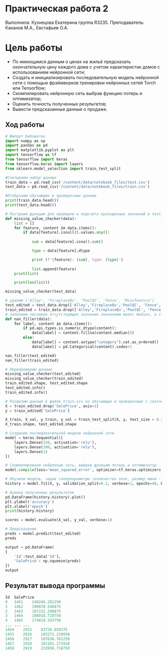 # Практическая работа 2
Выполнила: Кузнецова Екатерина группа R3235.
Преподаватель: Каканов М.А., Евстафьев О.А.
# Цель работы
- По имеющимся данным о ценах на жильё предсказать окончательную цену каждого дома с учетом характеристик домов с использованием нейронной сети;
- Создать и инициализировать последовательную модель нейронной сети с помощью фрэймворков тренировки нейронных сетей Torch или Tensorflow;
- Скомпилировать нейронную сеть выбрав функцию потерь и оптимизатор;
- Оценить точность полученных результатов;
- Вывести предсказанные данные о продаже.
## Ход работы
```python
# Импорт библиотек
import numpy as np
import pandas as pd
import matplotlib.pyplot as plt
import tensorflow as tf
from tensorflow import keras
from tensorflow.keras import layers
from sklearn.model_selection import train_test_split

#Считываем набор данных
train_data = pd.read_csv('/content/data/notebook_files/test.csv') 
test_data = pd.read_csv('/content/data/notebook_files/train.csv')

#Отобразим обучающие и проверочные данные
print(train_data.head())
print(test_data.head())

# Построим функцию для проверки и подсчета пропущенных значений в test_data, выведем тип данных этих значений
def missing_value_checker(data):
    list = []
    for feature, content in data.items():
        if data[feature].isnull().values.any():
            
            sum = data[feature].isna().sum()

            type = data[feature].dtype

            print (f'{feature}: {sum}, type: {type}')
            
            list.append(feature)
    print(list)

    print(len(list))

missing_value_checker(test_data)

# удалим ['Alley', 'FireplaceQu', 'PoolQC', 'Fence', 'MiscFeature']
test_edited = test_data.drop(['Alley','FireplaceQu','PoolQC', 'Fence', 'MiscFeature'], axis=1)
train_edited = train_data.drop(['Alley','FireplaceQu','PoolQC', 'Fence', 'MiscFeature'], axis=1)
# заполним числовое отсутствующее значение значением mean/ median, а строковое значением missing
def nan_filler(data):
    for label, content in data.items():
        if pd.api.types.is_numeric_dtype(content):
            data[label] = content.fillna(content.median())
        else:
            data[label] = content.astype("category").cat.as_ordered()
            data[label] = pd.Categorical(content).codes+1

nan_filler(test_edited)
nan_filler(train_edited)

# Перепроверим данные
missing_value_checker(test_edited)
missing_value_checker(train_edited)
train_edited.shape, test_edited.shape
test_edited.info()
train_edited.info()

# Разделим данные в файле train.scv на обучающие и проверочные с соотношением 20%
X = train_edited.drop('SalePrice', axis=1)
y = train_edited['SalePrice']

X_train, X_val, y_train, y_val = train_test_split(X, y, test_size = 0.2)
X_train.shape, test_edited.shape

# Создание последовательной модели нейронной сети 
model = keras.Sequential([
    layers.Dense(150, activation='relu'),
    layers.Dense(100, activation='relu'),
    layers.Dense(1)
])

# Скомпилировали нейронную сеть, выбрав функцию потерь и оптимизатор
model.compile(loss='mean_squared_error', optimizer=tf.keras.optimizers.Adam(0.01), metrics=['mae'])

# Обучили модель, задав гиперпараметры (количество эпох, размер мини - выборки)
history = model.fit(X, y, validation_split=0.2, verbose=1, epochs=40, batch_size=100)

# Оценка полученных результатов
pd.DataFrame(history.history).plot()
plt.ylabel('accuracy')
plt.xlabel('epoch')
print(history.history)

scores = model.evaluate(X_val, y_val, verbose=1)

# Предсказание
preds = model.predict(test_edited)
preds

output = pd.DataFrame(
{
    'Id':test_data['Id'],
    'SalePrice': np.squeeze(preds)
})
output
```

## Результат вывода программы

```python
Id	SalePrice
0	1461	148246.281250
1	1462	190870.546875
2	1463	187232.296875
3	1464	186016.718750
4	1465	174819.343750
...	...	...
1454	2915	83726.859375
1455	2916	103271.210938
1456	2917	187638.781250
1457	2918	101181.273438
1458	2919	233958.718750
```
